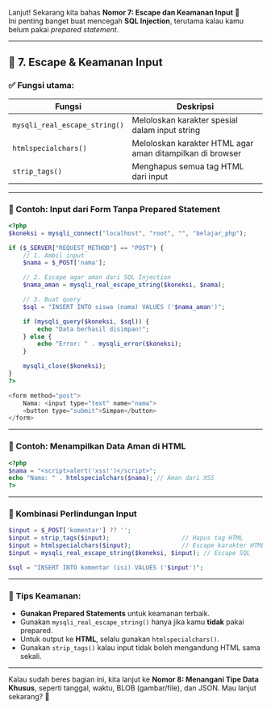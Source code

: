 Lanjut! Sekarang kita bahas **Nomor 7: Escape dan Keamanan Input** 🔐  
Ini penting banget buat mencegah **SQL Injection**, terutama kalau kamu belum pakai *prepared statement*.

---

## 🔹 7. Escape & Keamanan Input

### ✅ Fungsi utama:
| Fungsi | Deskripsi |
|--------|-----------|
| `mysqli_real_escape_string()` | Meloloskan karakter spesial dalam input string |
| `htmlspecialchars()` | Meloloskan karakter HTML agar aman ditampilkan di browser |
| `strip_tags()` | Menghapus semua tag HTML dari input |

---

### 📄 Contoh: Input dari Form Tanpa Prepared Statement

```php
<?php
$koneksi = mysqli_connect("localhost", "root", "", "belajar_php");

if ($_SERVER["REQUEST_METHOD"] == "POST") {
    // 1. Ambil input
    $nama = $_POST['nama'];

    // 2. Escape agar aman dari SQL Injection
    $nama_aman = mysqli_real_escape_string($koneksi, $nama);

    // 3. Buat query
    $sql = "INSERT INTO siswa (nama) VALUES ('$nama_aman')";

    if (mysqli_query($koneksi, $sql)) {
        echo "Data berhasil disimpan!";
    } else {
        echo "Error: " . mysqli_error($koneksi);
    }

    mysqli_close($koneksi);
}
?>

<form method="post">
    Nama: <input type="text" name="nama">
    <button type="submit">Simpan</button>
</form>
```

---

### 📄 Contoh: Menampilkan Data Aman di HTML

```php
<?php
$nama = "<script>alert('xss!')</script>";
echo "Nama: " . htmlspecialchars($nama); // Aman dari XSS
?>
```

---

### 📄 Kombinasi Perlindungan Input

```php
$input = $_POST['komentar'] ?? '';
$input = strip_tags($input);                    // Hapus tag HTML
$input = htmlspecialchars($input);              // Escape karakter HTML
$input = mysqli_real_escape_string($koneksi, $input); // Escape SQL

$sql = "INSERT INTO komentar (isi) VALUES ('$input')";
```

---

### 📝 Tips Keamanan:
- **Gunakan Prepared Statements** untuk keamanan terbaik.
- Gunakan `mysqli_real_escape_string()` hanya jika kamu **tidak** pakai prepared.
- Untuk output ke **HTML**, selalu gunakan `htmlspecialchars()`.
- Gunakan `strip_tags()` kalau input tidak boleh mengandung HTML sama sekali.

---

Kalau sudah beres bagian ini, kita lanjut ke **Nomor 8: Menangani Tipe Data Khusus**, seperti tanggal, waktu, BLOB (gambar/file), dan JSON. Mau lanjut sekarang? 🧭
